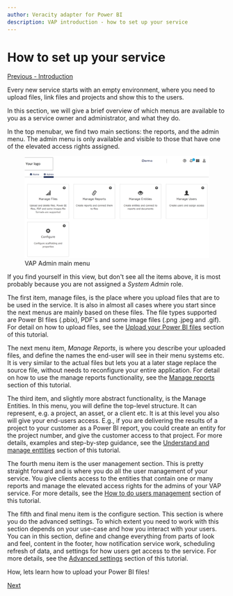 ```yaml
---
author: Veracity adapter for Power BI
description: VAP introduction - how to set up your service
---
```


# How to set up your service

[Previous - Introduction](1-introduction.md)

Every new service starts with an empty environment, where you need to upload files, link files and projects and show this to the users. 

In this section, we will give a brief overview of which menus are available to you as a service owner and administrator, and what they do.

In the top menubar, we find two main sections: the reports, and the admin menu. The admin menu is only available and visible to those that have one of the elevated access rights assigned. 

<figure>
	<img src="assets/2-main-admin-view.png"/>
	<figcaption>VAP Admin main menu</figcaption>
</figure>
If you find yourself in this view, but don't see all the items above, it is most probably because you are not assigned a <i>System Admin</i> role. 

The first item, manage files, is the place where you upload files that are to be used in the service. It is also in almost all cases where you start since the next menus are mainly based on these files. The file types supported are Power BI files (.pbix), PDF's and some image files (.png .jpeg and .gif). For detail on how to upload files, see the [Upload your Power BI files](3-upload-your-power-bi-files.md) section of this tutorial.

The next menu item, <i>Manage Reports</i>, is where you describe your uploaded files, and define the names the end-user will see in their menu systems etc. It is very similar to the actual files but lets you at a later stage replace the source file, without needs to reconfigure your entire application. For detail on how to use the manage reports functionality, see the [Manage reports](4-manage-reports.md) section of this tutorial.

The third item, and slightly more abstract functionality, is the Manage Entities. In this menu, you will define the top-level structure. It can represent, e.g. a project, an asset, or a client etc. It is at this level you also will give your end-users access. E.g., if you are delivering the results of a project to your customer as a Power BI report, you could create an entity for the project number, and give the customer access to that project. For more details, examples and step-by-step guidance, see the [Understand and manage enttities](5-understand-and-manage-entities.md) section of this tutorial.

The fourth menu item is the user management section. This is pretty straight forward and is where you do all the user management of your service. You give clients access to the entities that contain one or many reports and manage the elevated access rights for the admins of your VAP service. For more details, see the [How to do users management](6-how-to-do-users-management.md) section of this tutorial.

The fifth and final menu item is the configure section. This section is where you do the advanced settings. To which extent you need to work with this section depends on your use-case and how you interact with your users. You can in this section, define and change everything from parts of look and feel, content in the footer, how notification service work, scheduling refresh of data, and settings for how users get access to the service. For more details, see the [Advanced settings](7-advanced-settings.md) section of this tutorial.


How, lets learn how to upload your Power BI files!

[Next](3-upload-your-power-bi-files.md)


